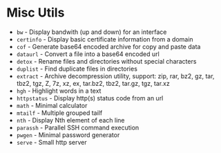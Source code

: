 # Misc Utils

* `bw` - Display bandwith (up and down) for an interface
* `certinfo` - Display basic certificate information from a domain
* `cof` - Generate base64 encoded archive for copy and paste data
* `dataurl` - Convert a file into a base64 encoded url
* `detox` - Rename files and directories without special characters
* `duplist` - Find duplicate files in directories
* `extract` - Archive decompression utility, support: zip, rar, bz2, gz, tar, tbz2, tgz, Z, 7z, xz, ex, tar.bz2, tbz2, tar.gz, tgz, tar.xz
* `hgh` - Highlight words in a text
* `httpstatus` - Display http(s) status code from an url
* `math` - Minimal calculator
* `mtailf` - Multiple grouped tailf
* `nth` - Display Nth element of each line
* `parassh` - Parallel SSH command execution
* `pwgen` - Minimal password generator
* `serve` - Small http server

